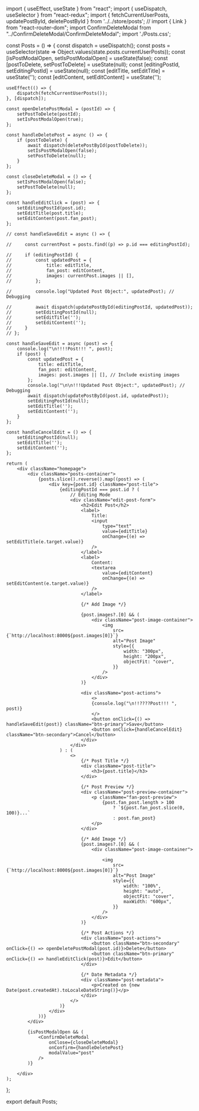 import { useEffect, useState } from "react";
import { useDispatch, useSelector } from "react-redux";
import { fetchCurrentUserPosts, updatePostById, deletePostById } from '../../store/posts';
// import { Link } from "react-router-dom";
import ConfirmDeleteModal from "../ConfirmDeleteModal/ConfirmDeleteModal";
import './Posts.css';

const Posts = () => {
    const dispatch = useDispatch();
    const posts = useSelector(state => Object.values(state.posts.currentUserPosts));
    const [isPostModalOpen, setIsPostModalOpen] = useState(false);
    const [postToDelete, setPostToDelete] = useState(null);
    const [editingPostId, setEditingPostId] = useState(null);
    const [editTitle, setEditTitle] = useState('');
    const [editContent, setEditContent] = useState('');

    useEffect(() => {
        dispatch(fetchCurrentUserPosts());  
    }, [dispatch]);

    const openDeletePostModal = (postId) => {
        setPostToDelete(postId);
        setIsPostModalOpen(true);
    };

    const handleDeletePost = async () => {
        if (postToDelete) {
            await dispatch(deletePostById(postToDelete));
            setIsPostModalOpen(false);
            setPostToDelete(null);
        }
    };

    const closeDeleteModal = () => {
        setIsPostModalOpen(false);
        setPostToDelete(null);
    };

    const handleEditClick = (post) => {
        setEditingPostId(post.id);
        setEditTitle(post.title);
        setEditContent(post.fan_post);
    };

    // const handleSaveEdit = async () => {

    //     const currentPost = posts.find((p) => p.id === editingPostId);

    //     if (editingPostId) {
    //         const updatedPost = {
    //             title: editTitle,
    //             fan_post: editContent,
    //             images: currentPost.images || [],
    //         };

    //         console.log("Updated Post Object:", updatedPost); // Debugging

    //         await dispatch(updatePostById(editingPostId, updatedPost));
    //         setEditingPostId(null);
    //         setEditTitle('');
    //         setEditContent('');
    //     }
    // };

    const handleSaveEdit = async (post) => {
        console.log("\n!!!!Post!!! ", post);
        if (post) {
            const updatedPost = {
                title: editTitle,
                fan_post: editContent,
                images: post.images || [], // Include existing images
            };
            console.log("\n\n!!!Updated Post Object:", updatedPost); // Debugging
            await dispatch(updatePostById(post.id, updatedPost));
            setEditingPostId(null);
            setEditTitle('');
            setEditContent('');
        }
    };

    const handleCancelEdit = () => {
        setEditingPostId(null);
        setEditTitle('');
        setEditContent('');
    };

    return (
        <div className="homepage">
            <div className="posts-container">
                {posts.slice().reverse().map((post) => (
                    <div key={post.id} className="post-tile">
                        {editingPostId === post.id ? (
                            // Editing Mode
                            <div className="edit-post-form">
                                <h2>Edit Post</h2>
                                <label>
                                    Title:
                                    <input
                                        type="text"
                                        value={editTitle}
                                        onChange={(e) => setEditTitle(e.target.value)}
                                    />
                                </label>
                                <label>
                                    Content:
                                    <textarea
                                        value={editContent}
                                        onChange={(e) => setEditContent(e.target.value)}
                                    />
                                </label>

                                {/* Add Image */}
                                
                                {post.images?.[0] && (
                                    <div className="post-image-container">                                     
                                        <img
                                            src={`http://localhost:8000${post.images[0]}`}
                                            alt="Post Image"  
                                            style={{
                                                width: "300px",
                                                height: "200px",
                                                objectFit: "cover",
                                            }}
                                        />
                                    </div>
                                )}

                                <div className="post-actions">
                                    <>
                                    {console.log("\n!!????Post!!! ", post)}
                                    </>
                                    <button onClick={() => handleSaveEdit(post)} className="btn-primary">Save</button>
                                    <button onClick={handleCancelEdit} className="btn-secondary">Cancel</button>
                                </div>
                            </div>
                        ) : (
                            <>
                                {/* Post Title */}
                                <div className="post-title">
                                    <h3>{post.title}</h3>
                                </div>
        
                                {/* Post Preview */}
                                <div className="post-preview-container">
                                    <p className="fan-post-preview">
                                        {post.fan_post.length > 100
                                            ? `${post.fan_post.slice(0, 100)}...`
                                            : post.fan_post}
                                    </p>
                                </div>

                                {/* Add Image */}
                                {post.images?.[0] && (
                                    <div className="post-image-container">  
                                        
                                        <img
                                            src={`http://localhost:8000${post.images[0]}`}
                                            alt="Post Image"  
                                            style={{
                                                width: "100%",
                                                height: "auto",
                                                objectFit: "cover",
                                                maxWidth: "600px",
                                            }}
                                        />
                                    </div>
                                )}
        
                                {/* Post Actions */}
                                <div className="post-actions">
                                    <button className="btn-secondary" onClick={() => openDeletePostModal(post.id)}>Delete</button>
                                    <button className="btn-primary" onClick={() => handleEditClick(post)}>Edit</button>
                                </div>            
                                
                                {/* Date Metadata */}
                                <div className="post-metadata">                            
                                    <p>Created on {new Date(post.createdAt).toLocaleDateString()}</p>
                                </div>
                            </>
                        )}
                    </div>
                ))}
            </div>

            {isPostModalOpen && (
                <ConfirmDeleteModal
                    onClose={closeDeleteModal}
                    onConfirm={handleDeletePost}
                    modalValue="post"
                />
            )}

        </div>
    );
};



export default Posts;